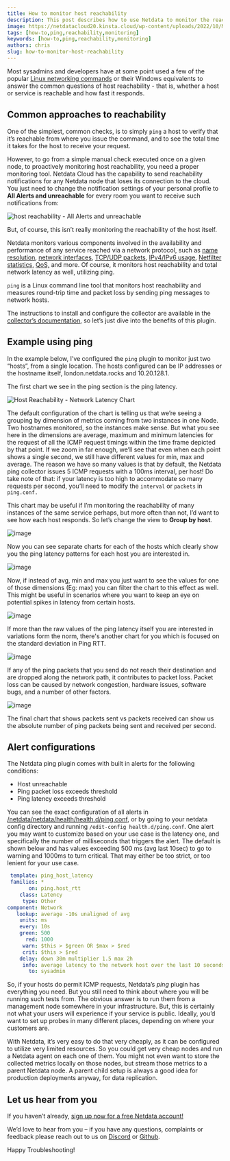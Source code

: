 ```yaml
---
title: How to monitor host reachability
description: This post describes how to use Netdata to monitor the reachability of your servers.
image: https://netdatacloud20.kinsta.cloud/wp-content/uploads/2022/10/Monitoring-Reachable-Host-2.png
tags: [how-to,ping,reachability,monitoring]
keywords: [how-to,ping,reachability,monitoring]
authors: chris
slug: how-to-monitor-host-reachability
---
```


Most sysadmins and developers have at some point used a few of the popular <a href="https://www.tecmint.com/linux-networking-commands" target="_blank" rel="noopener">Linux networking commands</a> or their Windows equivalents to answer the common questions of host reachability - that is, whether a host or service is reachable and how fast it responds.

<!--truncate-->

## Common approaches to reachability

One of the simplest, common checks, is to simply `ping` a host to verify that it’s reachable from where you issue the command, and to see the total time it takes for the host to receive your request. 

However, to go from a simple manual check executed once on a given node, to proactively monitoring host reachability, you need a proper monitoring tool. Netdata Cloud has the capability to send reachability notifications for any Netdata node that loses its connection to the cloud. You just need to change the notification settings of your personal profile to <strong>All Alerts and unreachable</strong> for every room you want to receive such notifications from:

![host reachability - All Alerts and unreachable](https://netdatacloud20.kinsta.cloud/wp-content/uploads/2022/10/Monitor-unreachable-host-1.png)

But, of course, this isn’t really monitoring the reachability of the host itself. 

Netdata monitors various components involved in the availability and performance of any service reached via a network protocol, such as <a href="https://learn.netdata.cloud/docs/agent/collectors/go.d.plugin/modules/dnsquery" target="_blank" rel="noopener">name resolution</a>, <a href="https://learn.netdata.cloud/docs/agent/collectors/proc.plugin#monitoring-network-interfaces" target="_blank" rel="noopener">network interfaces</a>, <a href="https://learn.netdata.cloud/docs/agent/collectors/proc.plugin" target="_blank" rel="noopener">TCP/UDP packets</a>, <a href="https://learn.netdata.cloud/docs/agent/collectors/proc.plugin" target="_blank" rel="noopener">IPv4/IPv6 usage</a>, <a href="https://learn.netdata.cloud/docs/agent/collectors/nfacct.plug">Netfilter statistics</a>, <a href="https://learn.netdata.cloud/docs/agent/collectors/tc.plugin" target="_blank" rel="noopener">QoS,</a> and more. Of course, it monitors host reachability and total network latency as well, utilizing ping.

<code>ping</code> is a Linux command line tool that monitors host reachability and measures round-trip time and packet loss by sending ping messages to network hosts.

The instructions to install and configure the collector are available in the <a href="https://learn.netdata.cloud/docs/agent/collectors/go.d.plugin/modules/ping" target="_blank" rel="noopener">collector’s documentation</a>, so let’s just dive into the benefits of this plugin. 

## Example using ping

In the example below, I’ve configured the <code>ping</code> plugin to monitor just two “hosts”, from a single location. The hosts configured can be IP addresses or the hostname itself, london.netdata.rocks and 10.20.128.1.

The first chart we see in the ping section is the ping latency.

![Host Reachability - Network Latency Chart](https://netdatacloud20.kinsta.cloud/wp-content/uploads/2022/10/Monitoring-Reachable-Host-2.png)

The default configuration of the chart is telling us that we’re seeing a grouping by dimension of metrics coming from two instances in one Node. Two hostnames monitored, so the instances make sense. But what you see here in the dimensions are average, maximum and minimum latencies for the request of all the ICMP request timings within the time frame depicted by that point. If we zoom in far enough, we’ll see that even when each point shows a single second, we still have different values for min, max and average. The reason we have so many values is that by default, the Netdata ping collector issues 5 ICMP requests with a 100ms interval, per host! Do take note of that: if your latency is too high to accommodate so many requests per second, you’ll need to modify the <code>interval</code> or <code>packets</code> in <code>ping.conf.</code>

This chart may be useful if I’m monitoring the reachability of many instances of the same service perhaps, but more often than not, I’d want to see how each host responds. So let’s change the view to <strong>Group by host</strong>.

![image](https://user-images.githubusercontent.com/24860547/200533928-dfcc026b-63a9-4e70-8c81-260a5f32ea21.png)

Now you can see separate charts for each of the hosts which clearly show you the ping latency patterns for each host you are interested in. 

![image](https://user-images.githubusercontent.com/24860547/200534178-0f00f591-1327-42a1-a069-7cc30f955b09.png)

Now, if instead of avg, min and max you just want to see the values for one of those dimensions (Eg: max) you can filter the chart to this effect as well. This might be useful in scenarios where you want to keep an eye on potential spikes in latency from certain hosts.

![image](https://user-images.githubusercontent.com/24860547/200534369-9be7f1aa-65b0-43ba-af46-226a56644346.png)

If more than the raw values of the ping latency itself you are interested in variations form the norm, there's another chart for you which is focused on the standard deviation in Ping RTT.

![image](https://user-images.githubusercontent.com/24860547/200534517-40cdaf1a-fbe6-48f2-9664-1f9675dd8f84.png)

If any of the ping packets that you send do not reach their destination and are dropped along the network path, it contributes to packet loss. Packet loss can be caused by network congestion, hardware issues, software bugs, and a number of other factors.

![image](https://user-images.githubusercontent.com/24860547/200534895-68a98995-3865-4c9d-b592-f5d5df9c8b5a.png)

The final chart that shows packets sent vs packets received can show us the absolute number of ping packets being sent and received per second. 

## Alert configurations

The Netdata ping plugin comes with built in alerts for the following conditions: 
- Host unreachable
- Ping packet loss exceeds threshold
- Ping latency exceeds threshold

You can see the exact configuration of all alerts in [/netdata/netdata/health/health.d/ping.conf](https://github.com/netdata/netdata/blob/master/health/health.d/ping.conf), or by going to your netdata config directory and running <code>/edit-config health.d/ping.conf</code>. One alert you may want to customize based on your use case is the latency one, and specifically the number of milliseconds that triggers the alert. The default is shown below and has values exceeding 500 ms (avg last 10sec) to go to warning and 1000ms to turn critical. That may either be too strict, or too lenient for your use case.

```yaml
 template: ping_host_latency
 families: *
       on: ping.host_rtt
    class: Latency
     type: Other
component: Network
   lookup: average -10s unaligned of avg
    units: ms
    every: 10s
    green: 500
      red: 1000
     warn: $this > $green OR $max > $red
     crit: $this > $red
    delay: down 30m multiplier 1.5 max 2h
     info: average latency to the network host over the last 10 seconds
       to: sysadmin
```

So, if your hosts do permit ICMP requests, Netdata’s <em>ping</em> plugin has everything you need. But you still need to think about where you will be running such tests from. The obvious answer is to run them from a management node somewhere in your infrastructure. But, this is certainly not what your users will experience if your service is public. Ideally, you’d want to set up probes in many different places, depending on where your customers are. 

With Netdata, it’s very easy to do that very cheaply, as it can be configured to utilize very limited resources. So you could get very cheap nodes and run a Netdata agent on each one of them. You might not even want to store the collected metrics locally on those nodes, but stream those metrics to a parent Netdata node. A parent child setup is always a good idea for production deployments anyway, for data replication.

## Let us hear from you

If you haven’t already, <a href="https://app.netdata.cloud/">sign up now for a free Netdata account!</a>

We’d love to hear from you – if you have any questions, complaints or feedback please reach out to us on <a href="https://discord.com/invite/mPZ6WZKKG2">Discord</a> or <a href="https://github.com/netdata/netdata/">Github</a>.

Happy Troubleshooting!
